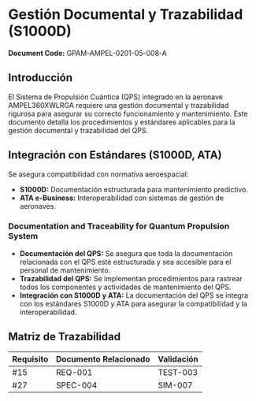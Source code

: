 # Gestión Documental y Trazabilidad (S1000D)

**Document Code:** GPAM-AMPEL-0201-05-008-A

## Introducción

El Sistema de Propulsión Cuántica (QPS) integrado en la aeronave AMPEL360XWLRGA requiere una gestión documental y trazabilidad rigurosa para asegurar su correcto funcionamiento y mantenimiento. Este documento detalla los procedimientos y estándares aplicables para la gestión documental y trazabilidad del QPS.

## Integración con Estándares (S1000D, ATA)

Se asegura compatibilidad con normativa aeroespacial:

- **S1000D:** Documentación estructurada para mantenimiento predictivo.
- **ATA e-Business:** Interoperabilidad con sistemas de gestión de aeronaves.

### Documentation and Traceability for Quantum Propulsion System

- **Documentación del QPS:** Se asegura que toda la documentación relacionada con el QPS esté estructurada y sea accesible para el personal de mantenimiento.
- **Trazabilidad del QPS:** Se implementan procedimientos para rastrear todos los componentes y actividades de mantenimiento del QPS.
- **Integración con S1000D y ATA:** La documentación del QPS se integra con los estándares S1000D y ATA para asegurar la compatibilidad y la interoperabilidad.

## Matriz de Trazabilidad

| Requisito | Documento Relacionado | Validación |
|-----------|----------------------|------------|
| #15 | REQ-001 | TEST-003 |
| #27 | SPEC-004 | SIM-007 |
